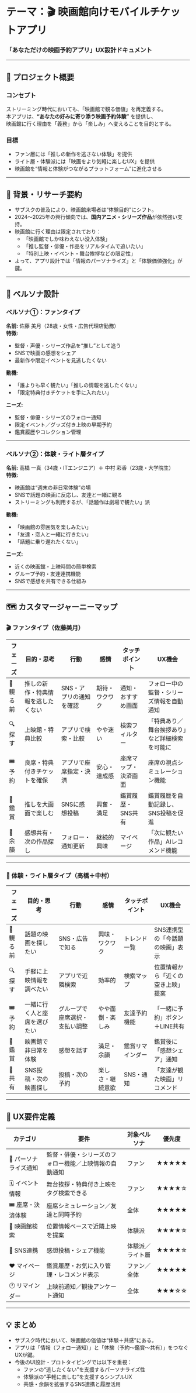 # テーマ：🎬 映画館向けモバイルチケットアプリ  
### 「あなただけの映画予約アプリ」UX設計ドキュメント

---

## 🏁 プロジェクト概要

### コンセプト  
ストリーミング時代においても、「映画館で観る価値」を再定義する。  
本アプリは、**“あなたの好みに寄り添う映画予約体験”** を提供し、  
映画館に行く理由を「義務」から「楽しみ」へ変えることを目的とする。

### 目標
- ファン層には「推しの新作を逃さない体験」を提供  
- ライト層・体験派には「映画をより気軽に楽しむUX」を提供  
- 映画館を“情報と体験がつながるプラットフォーム”に進化させる

---

## 🎯 背景・リサーチ要約

- サブスクの普及により、映画館来場者は“体験目的”にシフト。  
- 2024〜2025年の興行傾向では、**国内アニメ・シリーズ作品**が依然強い支持。  
- 映画館に行く理由は限定されており：
  - 「映画館でしか味わえない没入体験」
  - 「推し監督・俳優・作品をリアルタイムで追いたい」
  - 「特別上映・イベント・舞台挨拶などの限定性」
- よって、アプリ設計では「情報のパーソナライズ」と「体験価値強化」が鍵。

---

## 👥 ペルソナ設計

### ペルソナ①：ファンタイプ  
**名前:** 佐藤 美月（28歳・女性・広告代理店勤務）  
**特徴:**  
- 監督・声優・シリーズ作品を“推し”として追う  
- SNSで映画の感想をシェア  
- 最新作や限定イベントを見逃したくない  

**動機:**  
- 「誰よりも早く観たい」「推しの情報を逃したくない」  
- 「限定特典付きチケットを手に入れたい」

**ニーズ:**  
- 監督・俳優・シリーズのフォロー通知  
- 限定イベント／グッズ付き上映の早期予約  
- 鑑賞履歴やコレクション管理  

---

### ペルソナ②：体験・ライト層タイプ  
**名前:** 高橋 一真（34歳・ITエンジニア）＋ 中村 彩香（23歳・大学院生）  
**特徴:**  
- 映画館は“週末の非日常体験”の場  
- SNSで話題の映画に反応し、友達と一緒に観る  
- ストリーミングも利用するが、「話題作は劇場で観たい」派  

**動機:**  
- 「映画館の雰囲気を楽しみたい」  
- 「友達・恋人と一緒に行きたい」  
- 「話題に乗り遅れたくない」  

**ニーズ:**  
- 近くの映画館・上映時間の簡単検索  
- グループ予約・友達連携機能  
- SNSで感想を共有できる仕組み  

---

## 🗺 カスタマージャーニーマップ

### 🎬 ファンタイプ（佐藤美月）

| フェーズ | 目的・思考 | 行動 | 感情 | タッチポイント | UX機会 |
|-----------|-------------|-------------|-------------|-------------|-------------|
| 🎯 観る前 | 推しの新作・特典情報を逃したくない | SNS・アプリの通知を確認 | 期待・ワクワク | 通知・おすすめ画面 | フォロー中の監督・シリーズ情報を自動通知 |
| 🔍 探す | 上映館・特典比較 | アプリで検索・比較 | やや迷い | 検索フィルター | 「特典あり／舞台挨拶あり」など詳細検索を可能に |
| 🎟 予約 | 良席・特典付きチケットを確保 | アプリで座席指定・決済 | 安心・達成感 | 座席マップ・決済画面 | 座席の視点シミュレーション機能 |
| 🍿 鑑賞 | 推しを大画面で楽しむ | SNSに感想投稿 | 興奮・満足 | 鑑賞履歴・SNS共有 | 鑑賞履歴を自動記録し、SNS投稿を促進 |
| 💬 余韻 | 感想共有・次の作品探し | フォロー・通知更新 | 継続的興味 | マイページ | 「次に観たい作品」AIレコメンド機能 |

---

### 🍿 体験・ライト層タイプ（高橋＋中村）

| フェーズ | 目的・思考 | 行動 | 感情 | タッチポイント | UX機会 |
|-----------|-------------|-------------|-------------|-------------|-------------|
| 🎯 観る前 | 話題の映画を探したい | SNS・広告で知る | 興味・ワクワク | トレンド一覧 | SNS連携型の「今話題の映画」表示 |
| 🔍 探す | 手軽に上映情報を調べたい | アプリで近隣検索 | 効率的 | 検索マップ | 位置情報から「近くの空き上映」提案 |
| 🎟 予約 | 一緒に行く人と座席を選びたい | グループで座席選択・支払い調整 | やや面倒・楽しみ | 友達予約機能 | 「一緒に予約」ボタン＋LINE共有 |
| 🍿 鑑賞 | 映画館で非日常を体験 | 感想を話す | 満足・余韻 | 鑑賞リマインダー | 鑑賞後に「感想シェア」通知 |
| 💬 共有 | SNS投稿・次の映画探し | 投稿・次の予約 | 楽しさ・継続意欲 | SNS・通知 | 「友達が観た映画」リコメンド |

---

## 🧩 UX要件定義

| カテゴリ | 要件 | 対象ペルソナ | 優先度 |
|------------|-------------|-------------|-------------|
| 🔔 パーソナライズ通知 | 監督・俳優・シリーズのフォロー機能／上映情報の自動通知 | ファン | ★★★★★ |
| 🗓 イベント情報 | 舞台挨拶・特典付き上映をタグ検索できる | ファン | ★★★★☆ |
| 🎟 座席・決済体験 | 座席シミュレーション／友達と同時予約 | 全体 | ★★★★★ |
| 📍 映画館検索 | 位置情報ベースで近隣上映を提案 | 体験派 | ★★★★☆ |
| 💬 SNS連携 | 感想投稿・シェア機能 | 体験派／ライト層 | ★★★★☆ |
| ❤️ マイページ | 鑑賞履歴・お気に入り管理・レコメンド表示 | ファン／全体 | ★★★★★ |
| 🕐 リマインダー | 上映前通知／観後アンケート通知 | 全体 | ★★★☆☆ |

---

## 💡 まとめ

- サブスク時代において、映画館の価値は“体験＋共感”にある。  
- アプリは「情報（フォロー通知）」と「体験（予約〜鑑賞〜共有）」をつなぐUXが鍵。  
- 今後のUI設計・プロトタイピングでは以下を重視：  
  - ファンの“逃したくない”を支援するパーソナライズ性  
  - 体験派の“手軽に楽しむ”を支援するシンプルUX  
  - 共感・余韻を拡張するSNS連携と履歴活用  

